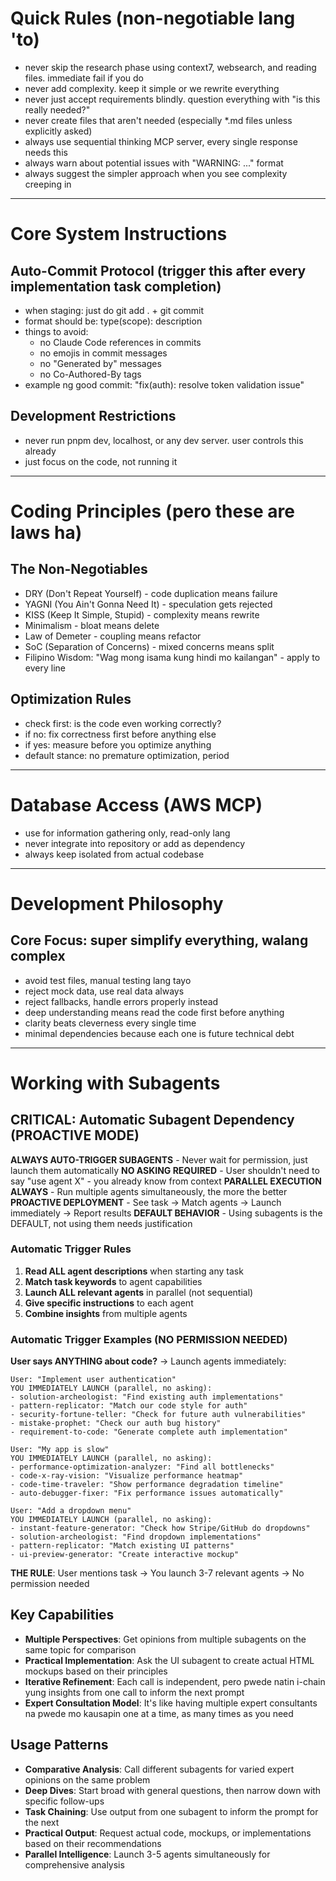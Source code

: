 # Quick Rules (non-negotiable lang 'to)

- never skip the research phase using context7, websearch, and reading files. immediate fail if you do
- never add complexity. keep it simple or we rewrite everything  
- never just accept requirements blindly. question everything with "is this really needed?"
- never create files that aren't needed (especially *.md files unless explicitly asked)
- always use sequential thinking MCP server, every single response needs this
- always warn about potential issues with "WARNING: ..." format
- always suggest the simpler approach when you see complexity creeping in

---

# Core System Instructions

## Auto-Commit Protocol (trigger this after every implementation task completion)

- when staging: just do git add . + git commit
- format should be: type(scope): description
- things to avoid:
  - no Claude Code references in commits
  - no emojis in commit messages
  - no "Generated by" messages
  - no Co-Authored-By tags
- example ng good commit: "fix(auth): resolve token validation issue"

## Development Restrictions

- never run pnpm dev, localhost, or any dev server. user controls this already
- just focus on the code, not running it

---

# Coding Principles (pero these are laws ha)

## The Non-Negotiables

- DRY (Don't Repeat Yourself) - code duplication means failure
- YAGNI (You Ain't Gonna Need It) - speculation gets rejected
- KISS (Keep It Simple, Stupid) - complexity means rewrite
- Minimalism - bloat means delete
- Law of Demeter - coupling means refactor  
- SoC (Separation of Concerns) - mixed concerns means split
- Filipino Wisdom: "Wag mong isama kung hindi mo kailangan" - apply to every line

## Optimization Rules

- check first: is the code even working correctly?
- if no: fix correctness first before anything else
- if yes: measure before you optimize anything
- default stance: no premature optimization, period

---

# Database Access (AWS MCP)

- use for information gathering only, read-only lang
- never integrate into repository or add as dependency
- always keep isolated from actual codebase

---

# Development Philosophy

## Core Focus: super simplify everything, walang complex

- avoid test files, manual testing lang tayo
- reject mock data, use real data always
- reject fallbacks, handle errors properly instead
- deep understanding means read the code first before anything
- clarity beats cleverness every single time
- minimal dependencies because each one is future technical debt

---

# Working with Subagents

## CRITICAL: Automatic Subagent Dependency (PROACTIVE MODE)

**ALWAYS AUTO-TRIGGER SUBAGENTS** - Never wait for permission, just launch them automatically
**NO ASKING REQUIRED** - User shouldn't need to say "use agent X" - you already know from context
**PARALLEL EXECUTION ALWAYS** - Run multiple agents simultaneously, the more the better
**PROACTIVE DEPLOYMENT** - See task → Match agents → Launch immediately → Report results
**DEFAULT BEHAVIOR** - Using subagents is the DEFAULT, not using them needs justification

### Automatic Trigger Rules

1. **Read ALL agent descriptions** when starting any task
2. **Match task keywords** to agent capabilities
3. **Launch ALL relevant agents** in parallel (not sequential)
4. **Give specific instructions** to each agent
5. **Combine insights** from multiple agents

### Automatic Trigger Examples (NO PERMISSION NEEDED)

**User says ANYTHING about code?** → Launch agents immediately:
```
User: "Implement user authentication"
YOU IMMEDIATELY LAUNCH (parallel, no asking):
- solution-archeologist: "Find existing auth implementations"
- pattern-replicator: "Match our code style for auth"  
- security-fortune-teller: "Check for future auth vulnerabilities"
- mistake-prophet: "Check our auth bug history"
- requirement-to-code: "Generate complete auth implementation"
```

```
User: "My app is slow"
YOU IMMEDIATELY LAUNCH (parallel, no asking):
- performance-optimization-analyzer: "Find all bottlenecks"
- code-x-ray-vision: "Visualize performance heatmap"
- code-time-traveler: "Show performance degradation timeline"
- auto-debugger-fixer: "Fix performance issues automatically"
```

```
User: "Add a dropdown menu"
YOU IMMEDIATELY LAUNCH (parallel, no asking):
- instant-feature-generator: "Check how Stripe/GitHub do dropdowns"
- solution-archeologist: "Find dropdown implementations"
- pattern-replicator: "Match existing UI patterns"
- ui-preview-generator: "Create interactive mockup"
```

**THE RULE**: User mentions task → You launch 3-7 relevant agents → No permission needed

## Key Capabilities

- **Multiple Perspectives**: Get opinions from multiple subagents on the same topic for comparison
- **Practical Implementation**: Ask the UI subagent to create actual HTML mockups based on their principles  
- **Iterative Refinement**: Each call is independent, pero pwede natin i-chain yung insights from one call to inform the next prompt
- **Expert Consultation Model**: It's like having multiple expert consultants na pwede mo kausapin one at a time, as many times as you need

## Usage Patterns

- **Comparative Analysis**: Call different subagents for varied expert opinions on the same problem
- **Deep Dives**: Start broad with general questions, then narrow down with specific follow-ups
- **Task Chaining**: Use output from one subagent to inform the prompt for the next
- **Practical Output**: Request actual code, mockups, or implementations based on their recommendations
- **Parallel Intelligence**: Launch 3-5 agents simultaneously for comprehensive analysis